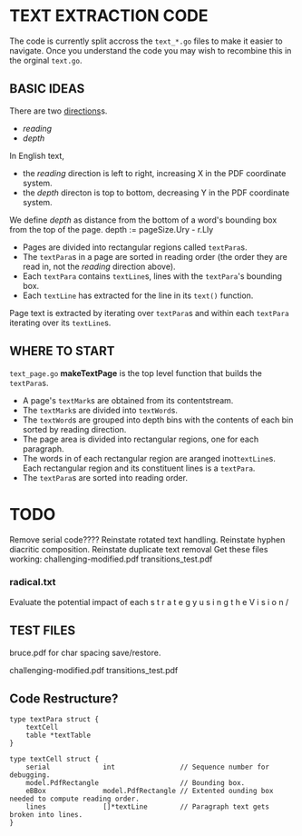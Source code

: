 TEXT EXTRACTION CODE
====================
The code is currently split accross the `text_*.go` files to make it easier to navigate. Once you
understand the code you may wish to recombine this in the orginal `text.go`.

BASIC IDEAS
-----------
There are two [directions](https://www.w3.org/International/questions/qa-scripts.en#directions)s\.

- *reading*
- *depth*

In English text,
- the *reading* direction is left to right, increasing X in the PDF coordinate system.
- the *depth* directon is top to bottom, decreasing Y in the PDF coordinate system.

We define *depth* as distance from the bottom of a word's bounding box from the top of the page.
depth := pageSize.Ury - r.Lly

* Pages are divided into rectangular regions called `textPara`s.
* The `textPara`s in a page are sorted in reading order (the order they are read in, not the
*reading* direction above).
* Each `textPara` contains `textLine`s, lines with the `textPara`'s bounding box.
* Each `textLine` has extracted for the line in its `text()` function.

Page text is extracted by iterating over `textPara`s and within each `textPara` iterating over its
`textLine`s.


WHERE TO START
--------------

`text_page.go` **makeTextPage** is the top level function that builds the `textPara`s.

* A page's `textMark`s are obtained from its contentstream.
* The `textMark`s are divided into `textWord`s.
* The `textWord`s are grouped into depth bins with the contents of each bin sorted by reading direction.
* The page area is divided into rectangular regions, one for each paragraph.
* The words in of each rectangular region are aranged inot`textLine`s. Each rectangular region and
its constituent lines is a `textPara`.
* The `textPara`s are sorted into reading order.


TODO
====
Remove serial code????
Reinstate rotated text handling.
Reinstate hyphen diacritic composition.
Reinstate duplicate text removal
Get these files working:
		challenging-modified.pdf
		transitions_test.pdf

### radical.txt
Evaluate the potential impact of each
s t r a t e g y u s i n g t h e V i s i o n /


TEST FILES
---------
bruce.pdf for char spacing save/restore.

challenging-modified.pdf
transitions_test.pdf


Code Restructure?
-----------------

	type textPara struct {
		textCell
		table *textTable
	}

	type textCell struct {
		serial             int                // Sequence number for debugging.
		model.PdfRectangle                    // Bounding box.
		eBBox              model.PdfRectangle // Extented ounding box needed to compute reading order.
		lines              []*textLine        // Paragraph text gets broken into lines.
	}
